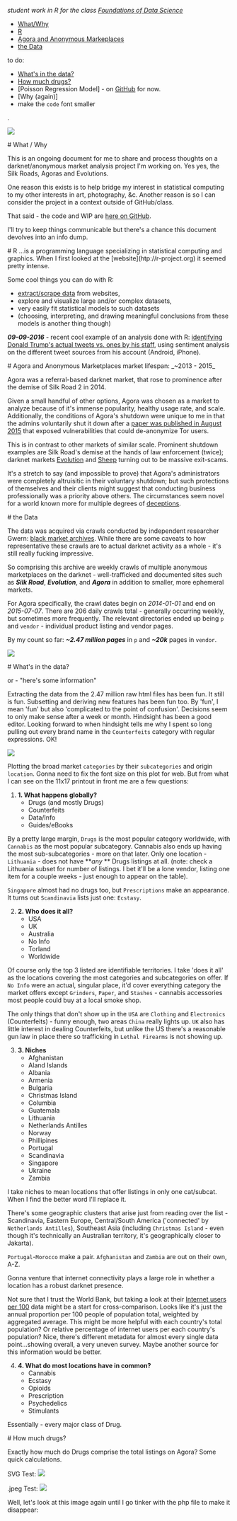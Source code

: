 
_student work in R for the class [Foundations of Data Science](https://www.springboard.com/workshops/data-science)_

- [What/Why](#what-why)
- [R](#R)
- [Agora and Anonymous Markeplaces](#agora-and-anonymous-marketplaces)
- [the Data](#the-data)

to do:
- [What's in the data?](#whats-in-the-data)
- [How much drugs?](#how-much-drugs)
- [Poisson Regression Model] - on [GitHub](https://github.com/mozzarellaV8/agora-marketplace/blob/master/poisson.md) for now. 
- [Why (again)]
- make the `code` font smaller

.

![](http://pi.mozzarella.website/img/index-2015-07-07.jpg)

<a name="what-why"/>
# What / Why
</a>

This is an ongoing document for me to share and process thoughts on a darknet/anonymous market analysis project I'm working on. Yes yes, the Silk Roads, Agoras and Evolutions.

One reason this exists is to help bridge my interest in statistical computing to my other interests in art, photography, &c. Another reason is so I can consider the project in a context outside of GitHub/class. 

That said - the code and WIP are [here on GitHub](https://github.com/mozzarellaV8/agora-marketplace). 

I'll try to keep things communicable but there's a chance this document devolves into an info dump. 

<a name="R"/>
# R
</a>
...is a programming language specializing in statistical computing and graphics. When I first looked at the [website](htp://r-project.org) it seemed pretty intense. 

Some cool things you can do with R: 

- [extract/scrape data](http://stat4701.github.io/edav/2015/04/02/rvest_tutorial/) from websites, 
- explore and visualize large and/or complex datasets, 
- very easily fit statistical models to such datasets 
- (choosing, interpreting, and drawing meaningful conclusions from these models is another thing though) 

**_09-09-2016_** - recent cool example of an analysis done with R: [identifying Donald Trump's actual tweets vs. ones by his staff](http://varianceexplained.org/r/trump-tweets/), using sentiment analysis on the different tweet sources from his account (Android, iPhone). 

<a name = "agora-and-anonymous-marketplaces">
# Agora and Anonymous Marketplaces
</a>
market lifespan: _~2013 - 2015_

Agora was a referral-based darknet market, that rose to prominence after the demise of Silk Road 2 in 2014.

Given a small handful of other options, Agora was chosen as a market to analyze because of it's immense popularity, healthy usage rate, and scale. Additionally, the conditions of Agora's shutdown were unique to me in that the admins voluntarily shut it down after a [paper was published in August 2015](https://www.usenix.org/system/files/conference/usenixsecurity15/sec15-paper-kwon.pdf) that exposed vulnerabilities that could de-anonymize Tor users. 

This is in contrast to other markets of similar scale. Prominent shutdown examples are Silk Road's demise at the hands of law enforcement (twice); darknet markets [Evolution](https://www.deepdotweb.com/2015/03/18/evolution-marketplace-exit-scam-biggest-exist-scam-ever/) and [Sheep](https://www.deepdotweb.com/2013/11/30/sheep-marketplace-scammed-over-40000000-in-the-biggets-darknet-scam-ever/) turning out to be massive exit-scams.

It's a stretch to say (and impossible to prove) that Agora's administrators were completely altruisitic in their voluntary shutdown; but such protections of themselves and their clients might suggest that conducting business professionally was a priority above others. The circumstances seem novel for a world known more for multiple degrees of [deceptions](http://arstechnica.com/tech-policy/2016/08/stealing-bitcoins-with-badges-how-silk-roads-dirty-cops-got-caught/). 

<a name = "the-data">
# the Data
</a>

The data was acquired via crawls conducted by independent researcher Gwern: [black market archives](http://www.gwern.net/Black-market%20archives#grams). While there are some caveats to how representative these crawls are to actual darknet activity as a whole - it's still really fucking impressive.

So comprising this archive are weekly crawls of multiple anonymous marketplaces on the darknet - well-trafficked and documented sites such as **_Silk Road_**, **_Evolution_**, and **_Agora_** in addition to smaller, more ephemeral markets.

For Agora specifically, the crawl dates begin on _2014-01-01_ and end on _2015-07-07_. There are 206 daily crawls total - generally occurring weekly, but sometimes more frequently. The relevant directories ended up being `p` and `vendor` - individual product listing and vendor pages.

By my count so far: **_~2.47 million pages_** in `p` and **_~20k_** pages in `vendor`. 

![](http://pi.mozzarella.website/img/index-2014-01-01.jpg)

<a name = "whats-in-the-data">
# What's in the data?
</a>

or - "here's some information"

Extracting the data from the 2.47 million raw html files has been fun. It still is fun. Subsetting and deriving new features has been fun too. By 'fun', I mean 'fun' but also 'complicated to the point of confusion'. Decisions seem to only make sense after a week or month. Hindsight has been a good editor. Looking forward to when hindsight tells me why I spent so long pulling out every brand name in the `Counterfeits` category with regular expressions. OK!

![](http://pi.mozzarella.website/img/900x575-a1c2-01.svg)


Plotting the broad market `categories` by their `subcategories` and origin `location`. Gonna need to fix the font size on this plot for web. But from what I can see on the 11x17 printout in front me are a few questions: 

1. **1. What happens globally?**
	* Drugs (and mostly Drugs)
	* Counterfeits
	* Data/Info
	* Guides/eBooks

By a pretty large margin, `Drugs` is the most popular category worldwide, with `Cannabis` as the most popular subcategory. Cannabis also ends up having the most sub-subcategories - more on that later. Only one location - `Lithuania` - does not have **_any_ ** Drugs listings at all. (note: check a Lithuania subset for number of listings. I bet it'll be a lone vendor, listing one item for a couple weeks - just enough to appear on the table). 

`Singapore` almost had no drugs too, but `Prescriptions` make an appearance. It turns out `Scandinavia` lists just one: `Ecstasy`. 

2. **2. Who does it all?**
	* USA
	* UK
	* Australia
	* No Info
	* Torland
	* Worldwide

Of course only the top 3 listed are identifiable territories. I take 'does it all' as the locations covering the most categories and subcategories on offer. If `No Info` were an actual, singular place, it'd cover everything category the market offers except `Grinders`, `Paper`, and `Stashes` - cannabis accessories most people could buy at a local smoke shop. 

The only things that don't show up in the `USA` are `Clothing` and `Electronics` (Counterfeits) - funny enough, two areas `China` really lights up. `UK` also has little interest in dealing Counterfeits, but unlike the US there's a reasonable gun law in place there so trafficking in `Lethal Firearms` is not showing up.

3. **3. Niches**
	* Afghanistan
	* Aland Islands
	* Albania
	* Armenia
	* Bulgaria
	* Christmas Island
	* Columbia
	* Guatemala
	* Lithuania
	* Netherlands Antilles
	* Norway
	* Phillipines
	* Portugal
	* Scandinavia
	* Singapore
	* Ukraine
	* Zambia

I take niches to mean locations that offer listings in only one cat/subcat. When I find the better word I'll replace it. 

There's some geographic clusters that arise just from reading over the list - Scandinavia, Eastern Europe, Central/South America ('connected' by `Netherlands Antilles`), Southeast Asia (including `Christmas Island` - even though it's technically an Australian territory, it's geographically closer to Jakarta).  

`Portugal`-`Morocco` make a pair. `Afghanistan` and `Zambia` are out on their own, A-Z.

Gonna venture that internet connectivity plays a large role in whether a location has a robust darknet presence. 

Not sure that I trust the World Bank, but taking a look at their [Internet users per 100](http://data.worldbank.org/indicator/IT.NET.USER.P2) data might be a start for cross-comparison. Looks like it's just the annual proportion per 100 people of population total, weighted by aggregated average. This might be more helpful with each country's total population? Or relative percentage of internet users per each country's population? Nice, there's different metadata for almost every single data point...showing overall, a very uneven survey. Maybe another source for this information would be better. 

4. **4. What do most locations have in common?**
	* Cannabis
	* Ecstasy
	* Opioids
	* Prescription
	* Psychedelics
	* Stimulants

Essentially - every major class of Drug.

<a name = "how-much-drugs">
# How much drugs?
</a>

Exactly how much do Drugs comprise the total listings on Agora? Some quick calculations.

SVG Test:
![](http://pi.mozzarella.website/img/900x575-a1c2-01.svg)

.jpeg Test:
![](http://pi.mozzarella.website/img/1200px-a1c2-print-06.jpg)


Well, let's look at this image again until I go tinker with the php file to make it disappear:













